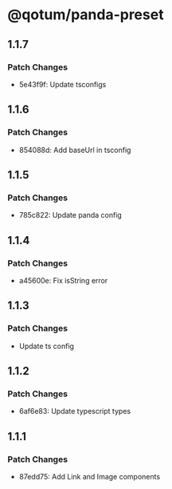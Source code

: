 # @qotum/panda-preset

## 1.1.7

### Patch Changes

- 5e43f9f: Update tsconfigs

## 1.1.6

### Patch Changes

- 854088d: Add baseUrl in tsconfig

## 1.1.5

### Patch Changes

- 785c822: Update panda config

## 1.1.4

### Patch Changes

- a45600e: Fix isString error

## 1.1.3

### Patch Changes

- Update ts config

## 1.1.2

### Patch Changes

- 6af6e83: Update typescript types

## 1.1.1

### Patch Changes

- 87edd75: Add Link and Image components
